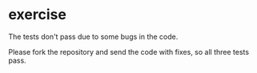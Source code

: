 # exercise

The tests don't pass due to some bugs in the code.

Please fork the repository and send the code with fixes, so all three tests pass.
